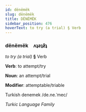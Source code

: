 ```yaml
---
id: dënëmëk
slug: dënëmëk
title: DËNËMËK
sidebar_position: 476
hoverText: to try (a trial) § Verb
---
```


### dënëmëk&emsp;<span kind="abugida">ʌʇƨʇƶ̑ʇ</span>

*to try (a trial)* **§** Verb

**Verb**: to attempt/try

**Noun**: an attempt/trial

**Modifier**: attemptable/triable

Turkish denemek /de.ne.ˈmec/

*Turkic Language Family*